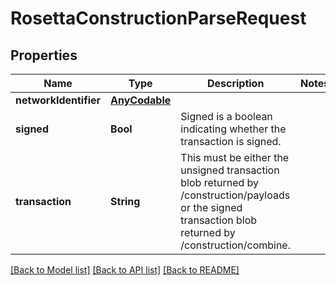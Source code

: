 # RosettaConstructionParseRequest

## Properties
Name | Type | Description | Notes
------------ | ------------- | ------------- | -------------
**networkIdentifier** | [**AnyCodable**](AnyCodable.md) |  | 
**signed** | **Bool** | Signed is a boolean indicating whether the transaction is signed. | 
**transaction** | **String** | This must be either the unsigned transaction blob returned by /construction/payloads or the signed transaction blob returned by /construction/combine. | 

[[Back to Model list]](../README.md#documentation-for-models) [[Back to API list]](../README.md#documentation-for-api-endpoints) [[Back to README]](../README.md)


